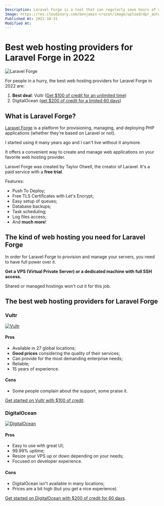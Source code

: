 ```yaml
---
Description: Laravel Forge is a tool that can regularly save hours of work. But before using it, you need to choose a web hosting provider. Here are the best ones.
Image: https://res.cloudinary.com/benjamin-crozat/image/upload/dpr_auto,f_auto,q_auto,w_auto/v1667250224/benjamincrozat.com/forge.laravel.com__1_a56gna.png
Published At: 2022-10-31
Modified At:
---
```


# Best web hosting providers for Laravel Forge in 2022

![Laravel Forge](https://res.cloudinary.com/benjamin-crozat/image/upload/dpr_auto,f_auto,q_auto,w_auto/v1667250224/benjamincrozat.com/forge.laravel.com__1_a56gna.png)

For people in a hurry, the best web hosting providers for Laravel Forge in 2022 are:

1. **Best deal**: Vultr ([Get $100 of credit for an unlimited time](https://www.vultr.com/?ref=9270910-8H))
2. DigitalOcean ([get $200 of credit for a limited 60 days](https://m.do.co/c/58bbdf89fc72))

## What is Laravel Forge?

[Laravel Forge](https://forge.laravel.com) is a platform for provisioning, managing, and deploying PHP applications (whether they're based on Laravel or not).

I started using it many years ago and I can't live without it anymore.

It offers a convenient way to create and manage web applications on your favorite web hosting provider.

Laravel Forge was created by Taylor Otwell, the creator of Laravel. It's a paid service with a **free trial**.

Features:
- Push To Deploy;
- Free TLS Certificates with Let's Encrypt;
- Easy setup of queues;
- Database backups;
- Task scheduling;
- Log files access;
- And **much more**!

## The kind of web hosting you need for Laravel Forge

In order for Laravel Forge to provision and manage your servers, you need to have full power over it.

**Get a VPS (Virtual Private Server) or a dedicated machine with full SSH access.** 

Shared or managed hostings won't cut it for this job.

## The best web hosting providers for Laravel Forge

### Vultr

[<img src="https://res.cloudinary.com/benjamin-crozat/image/upload/dpr_auto,f_auto,q_auto,w_auto/v1667249040/benjamincrozat.com/banner_800x418_pdttaw.png" alt="Vultr" />](https://res.cloudinary.com/benjamin-crozat/image/upload/dpr_auto,f_auto,q_auto,w_auto/v1667249040/benjamincrozat.com/banner_800x418_pdttaw.png)

#### Pros

- Available in 27 global locations;
- **Good prices** considering the quality of their services;
- Can provide for the most demanding enterprise needs;
- Reliable;
- 15 years of experience.

#### Cons

- Some people complain about the support, some praise it.

[Get started on Vultr with $100 of credit](https://www.vultr.com/?ref=9270910-8H).

### DigitalOcean

[<img src="https://res.cloudinary.com/benjamin-crozat/image/upload/dpr_auto,f_auto,q_auto,w_auto/v1667248891/benjamincrozat.com/DO_Logo_Horizontal_Blue_dcvz47.png" alt="DigitalOcean" />](https://m.do.co/c/58bbdf89fc72)

#### Pros

- Easy to use with great UI;
- 99.99% uptime;
- Resize your VPS up or down depending on your needs;
- Focused on developer experience.

#### Cons

- DigitalOcean isn't available in many locations;
- Prices are a bit high (but you get a nice experience).

[Get started on DigitalOcean with $200 of credit for 60 days](https://m.do.co/c/58bbdf89fc72).
